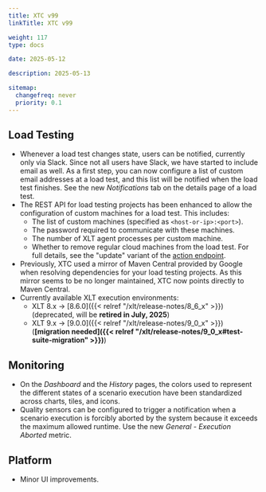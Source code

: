 ```yaml
---
title: XTC v99
linkTitle: XTC v99

weight: 117
type: docs

date: 2025-05-12

description: 2025-05-13

sitemap:
  changefreq: never
  priority: 0.1
---
```


## Load Testing

* Whenever a load test changes state, users can be notified, currently only via Slack. Since not all users have Slack, we have started to include email as well. As a first step, you can now configure a list of custom email addresses at a load test, and this list will be notified when the load test finishes. See the new *Notifications* tab on the details page of a load test.
* The REST API for load testing projects has been enhanced to allow the configuration of custom machines for a load test. This includes:
    * The list of custom machines (specified as `<host-or-ip>:<port>`).
    * The password required to communicate with these machines.
    * The number of XLT agent processes per custom machine.
    * Whether to remove regular cloud machines from the load test.
  For full details, see the "update" variant of the [action endpoint](https://xtc.xceptance.com/exploreApi#post-/public/api/v2/orgs/-org-/projects/-project-/load-tests/-id-).  
* Previously, XTC used a mirror of Maven Central provided by Google when resolving dependencies for your load testing projects. As this mirror seems to be no longer maintained, XTC now points directly to Maven Central.
* Currently available XLT execution environments:
    * XLT 8.x → [8.6.0]({{< relref "/xlt/release-notes/8_6_x" >}}) (deprecated, will be **retired in July, 2025**)
    * XLT 9.x → [9.0.0]({{< relref "/xlt/release-notes/9_0_x" >}}) (**[migration needed]({{< relref "/xlt/release-notes/9_0_x#test-suite-migration" >}})**)


## Monitoring

* On the *Dashboard* and the *History* pages, the colors used to represent the different states of a scenario execution have been standardized across charts, tiles, and icons.
* Quality sensors can be configured to trigger a notification when a scenario execution is forcibly aborted by the system because it exceeds the maximum allowed runtime. Use the new *General - Execution Aborted* metric.


## Platform

* Minor UI improvements.
